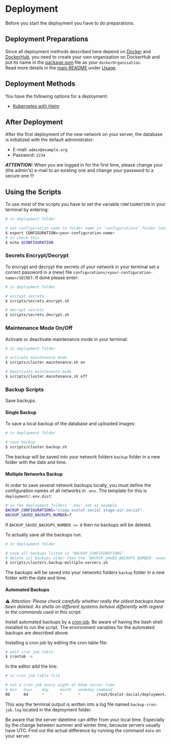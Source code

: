 # Deployment

Before you start the deployment you have to do preparations.

## Deployment Preparations

Since all deployment methods described here depend on [Docker](https://docker.com) and [DockerHub](https://hub.docker.com), you need to create your own organisation on DockerHub and put its name in the [package.json](https://github.com/Ocelot-Social-Community/Ocelot-Social/blob/master/package.json) file as your `dockerOrganisation`.  
Read more details in the [main README](https://github.com/Ocelot-Social-Community/Ocelot-Social/blob/master/README.md) under [Usage](https://github.com/Ocelot-Social-Community/Ocelot-Social/blob/master/README.md#usage).

## Deployment Methods

You have the following options for a deployment:

- [Kubernetes with Helm](./src/kubernetes/README.md)

## After Deployment

After the first deployment of the new network on your server, the database is initialized with the default administrator:

- E-mail: `admin@example.org`
- Password: `1234`

***ATTENTION:*** When you are logged in for the first time, please change your (the admin's) e-mail to an existing one and change your password to a secure one !!!

## Using the Scripts

To use most of the scripts you have to set the variable `CONFIGURATION` in your terminal by entering:

```bash
# in deployment folder

# set configuration name to folder name in 'configurations' folder (network name)
$ export CONFIGURATION=<your-configuration-name>
# to check this
$ echo $CONFIGURATION
```

### Secrets Encrypt/Decrypt

To encrypt and decrypt the secrets of your network in your terminal set a correct password in a (new) file `configurations/<your-configuration-name>/SECRET`.
If done please enter:

```bash
# in deployment folder

# encrypt secrets
$ scripts/secrets.encrypt.sh

# decrypt secrets
$ scripts/secrets.decrypt.sh
```

### Maintenance Mode On/Off

Activate or deactivate maintenance mode in your terminal:

```bash
# in deployment folder

# activate maintenance mode
$ scripts/cluster.maintenance.sh on

# deactivate maintenance mode
$ scripts/cluster.maintenance.sh off
```

### Backup Scripts

Save backups.

#### Single Backup

To save a local backup of the database and uploaded images:

```bash
# in deployment folder

# save backup
$ scripts/cluster.backup.sh
```

The backup will be saved into your network folders `backup` folder in a new folder with the date and time.

#### Multiple Networks Backup

In order to save several network backups locally, you must define the configuration names of all networks in `.env`. The template for this is `deployment/.env.dist`:

```bash
# in the deployment folders '.env' set as example
BACKUP_CONFIGURATIONS="stage.ocelot.social stage.wir.social"
BACKUP_SAVED_BACKUPS_NUMBER=7
```

If `BACKUP_SAVED_BACKUPS_NUMBER <= 0` then no backups will be deleted.

To actually save all the backups run:

```bash
# in deployment folder

# save all backups listed in 'BACKUP_CONFIGURATIONS'
# delete all backups older then the 'BACKUP_SAVED_BACKUPS_NUMBER' newest ones
$ scripts/clusters.backup-multiple-servers.sh
```

The backups will be saved into your networks folders `backup` folder in a new folder with the date and time.

#### Automated Backups

⚠️ *Attention: Please check carefully whether really the oldest backups have been deleted. As shells on different systems behave differently with regard to the commands used in this script.*

Install automated backups by a [cron job](https://en.wikipedia.org/wiki/Cron).
Be aware of having the bash shell installed to run the script.
The environment variables for the automated backups are described above.

Installing a cron job by editing the cron table file:

```bash
# edit cron job table
$ crontab -e
```

In the editor add the line:

```bash
# in cron job table file

# set a cron job every night at 04am server time
# min   hour    day     month   weekday command
00      04      *       *       *       /root/Ocelot-Social/deployment/scripts/clusters.backup-multiple-servers.sh >> /root/Ocelot-Social/deployment/backup-cron-job.log
```

This way the terminal output is written into a log file named `backup-cron-job.log` located in the deployment folder.

Be aware that the server datetime can differ from your local time.
Especially by the change between summer and winter time, because servers usually have UTC.
Find out the actual difference by running the command `date` on your server.
